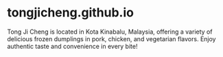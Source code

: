 # tongjicheng.github.io
Tong Ji Cheng is located in Kota Kinabalu, Malaysia, offering a variety of delicious frozen dumplings in pork, chicken, and vegetarian flavors. Enjoy authentic taste and convenience in every bite!
